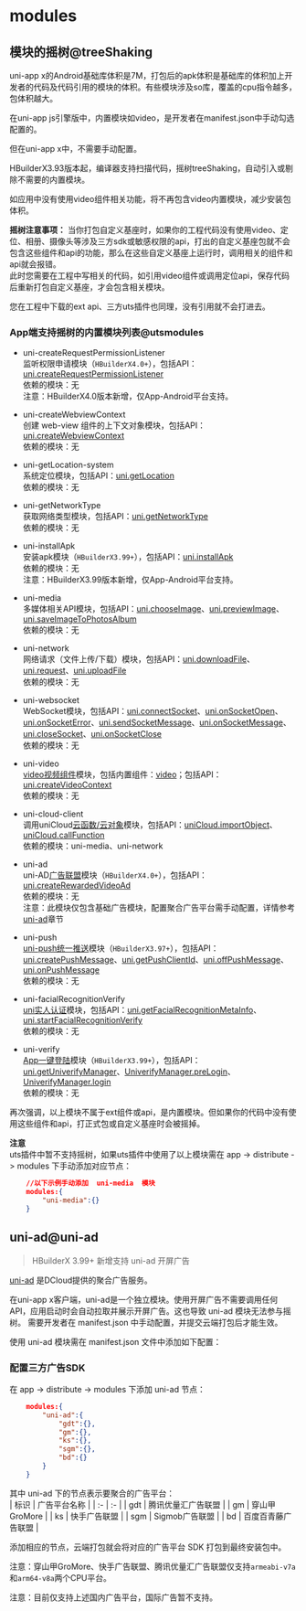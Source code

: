 # modules

## 模块的摇树@treeShaking

uni-app x的Android基础库体积是7M，打包后的apk体积是基础库的体积加上开发者的代码及代码引用的模块的体积。有些模块涉及so库，覆盖的cpu指令越多，包体积越大。

在uni-app js引擎版中，内置模块如video，是开发者在manifest.json中手动勾选配置的。

但在uni-app x中，不需要手动配置。

HBuilderX3.93版本起，编译器支持扫描代码，摇树treeShaking，自动引入或剔除不需要的内置模块。

如应用中没有使用video组件相关功能，将不再包含video内置模块，减少安装包体积。

**摇树注意事项：**
当你打包自定义基座时，如果你的工程代码没有使用video、定位、相册、摄像头等涉及三方sdk或敏感权限的api，打出的自定义基座包就不会包含这些组件和api的功能，那么在这些自定义基座上运行时，调用相关的组件和api就会报错。\
此时您需要在工程中写相关的代码，如引用video组件或调用定位api，保存代码后重新打包自定义基座，才会包含相关模块。

您在工程中下载的ext api、三方uts插件也同理，没有引用就不会打进去。

### App端支持摇树的内置模块列表@utsmodules

- uni-createRequestPermissionListener  
  监听权限申请模块（`HBuilderX4.0+`），包括API：[uni.createRequestPermissionListener](../api/create-request-permission-listener.md)  
  依赖的模块：无  
  注意：HBuilderX4.0版本新增，仅App-Android平台支持。  

- uni-createWebviewContext  
  创建 web-view 组件的上下文对象模块，包括API：[uni.createWebviewContext](../api/create-webview-context.md)  
  依赖的模块：无  

- uni-getLocation-system  
  系统定位模块，包括API：[uni.getLocation](../api/get-location.md)  
  依赖的模块：无  

- uni-getNetworkType  
  获取网络类型模块，包括API：[uni.getNetworkType](../api/get-network-type.md)  
  依赖的模块：无  

- uni-installApk  
  安装apk模块（`HBuilderX3.99+`），包括API：[uni.installApk](../api/install-apk.md)  
  依赖的模块：无  
  注意：HBuilderX3.99版本新增，仅App-Android平台支持。 

- uni-media  
  多媒体相关API模块，包括API：[uni.chooseImage](../api/choose-image.md)、[uni.previewImage](../api/preview-image.md)、[uni.saveImageToPhotosAlbum](../api/save-image-to-photos-album.md)  
  依赖的模块：无  

- uni-network  
  网络请求（文件上传/下载）模块，包括API：[uni.downloadFile](../api/download-file.md)、[uni.request](../api/request.md)、[uni.uploadFile](../api/upload-file.md)  
  依赖的模块：无  

- uni-websocket  
  WebSocket模块，包括API：[uni.connectSocket](../api/websocket-global.md)、[uni.onSocketOpen](../api/websocket-global.md#onsocketopen)、[uni.onSocketError](../api/websocket-global.md#onsocketerror)、[uni.sendSocketMessage](../api/websocket-global.md#sendsocketmessage)、[uni.onSocketMessage](../api/websocket-global.md#onsocketmessage)、[uni.closeSocket](../api/websocket-global.md#closesocket)、[uni.onSocketClose](../api/websocket-global.md#onsocketclose)  
  依赖的模块：无  

- uni-video  
  [video视频组件](../component/video.md)模块，包括内置组件：[video](../component/video.md)；包括API：[uni.createVideoContext](../api/create-video-context.md)  
  依赖的模块：无  

- uni-cloud-client  
  调用uniCloud[云函数/云对象](https://doc.dcloud.net.cn/uniCloud/cf-functions.html)模块，包括API：[uniCloud.importObject](https://doc.dcloud.net.cn/uniCloud/cloud-obj.html#%E5%AE%A2%E6%88%B7%E7%AB%AF%E8%B0%83%E7%94%A8)、[uniCloud.callFunction](https://doc.dcloud.net.cn/uniCloud/cf-callfunction.html#callfunction%E6%96%B9%E6%B3%95)  
  依赖的模块：uni-media、uni-network  

- uni-ad  
  uni-AD[广告联盟](https://uniad.dcloud.net.cn/)模块（`HBuilderX4.0+`），包括API：[uni.createRewardedVideoAd](../api/create-rewarded-video-ad.md)  
  依赖的模块：无  
  注意：此模块仅包含基础广告模块，配置聚合广告平台需手动配置，详情参考[uni-ad](#uni-ad)章节  

- uni-push  
  [uni-push统一推送](https://uniapp.dcloud.net.cn/unipush-v2.html)模块（`HBuilderX3.97+`），包括API：[uni.createPushMessage](../api/push.md#createpushmessage)、[uni.getPushClientId](../api/push.md#getpushclientid)、[uni.offPushMessage](../api/push.md#offpushmessage)、[uni.onPushMessage](../api/push.md#onpushmessage)  
  依赖的模块：无  

- uni-facialRecognitionVerify  
  [uni实人认证](https://doc.dcloud.net.cn/uniCloud/frv/intro.html)模块，包括API：[uni.getFacialRecognitionMetaInfo](../api/facial-recognition-verify.md#getfacialrecognitionmetainfo)、[uni.startFacialRecognitionVerify](../api/facial-recognition-verify.md#startfacialrecognitionverify)  
  依赖的模块：无  

- uni-verify  
  [App一键登陆](../api/get-univerify-manager.md)模块（`HBuilderX3.99+`），包括API：[uni.getUniverifyManager](../api/get-univerify-manager.md#getuniverifymanager)、[UniverifyManager.preLogin](../api/get-univerify-manager.md#prelogin)、[UniverifyManager.login](../api/get-univerify-manager.md#login)  
  依赖的模块：无  

再次强调，以上模块不属于ext组件或api，是内置模块。但如果你的代码中没有使用这些组件和api，打正式包或自定义基座时会被摇掉。  

**注意**  
uts插件中暂不支持摇树，如果uts插件中使用了以上模块需在 app -> distribute -> modules 下手动添加对应节点：  
```json
	//以下示例手动添加  uni-media  模块  
	modules:{
		"uni-media":{}
	}
```

## uni-ad@uni-ad

> HBuilderX 3.99+ 新增支持 uni-ad 开屏广告

[uni-ad](https://uniad.dcloud.net.cn/) 是DCloud提供的聚合广告服务。

在uni-app x客户端，uni-ad是一个独立模块。使用开屏广告不需要调用任何API，应用启动时会自动拉取并展示开屏广告。这也导致 uni-ad 模块无法参与摇树。
需要开发者在 manifest.json 中手动配置，并提交云端打包后才能生效。

使用 uni-ad 模块需在 manifest.json 文件中添加如下配置：  

### 配置三方广告SDK  
在 app -> distribute -> modules 下添加 uni-ad 节点：  
```json
	modules:{
		"uni-ad":{
			"gdt":{},
			"gm":{},
			"ks":{},
			"sgm":{},
			"bd":{}
		}
	}
```

其中 uni-ad 下的节点表示要聚合的广告平台：  
| 标识 | 广告平台名称 |
| :-  | :- |
| gdt | 腾讯优量汇广告联盟 |
| gm | 穿山甲GroMore |
| ks | 快手广告联盟 |
| sgm | Sigmob广告联盟 |
| bd | 百度百青藤广告联盟 |

添加相应的节点，云端打包就会将对应的广告平台 SDK 打包到最终安装包中。 

注意：穿山甲GroMore、快手广告联盟、腾讯优量汇广告联盟仅支持`armeabi-v7a`和`arm64-v8a`两个CPU平台。

注意：目前仅支持上述国内广告平台，国际广告暂不支持。

